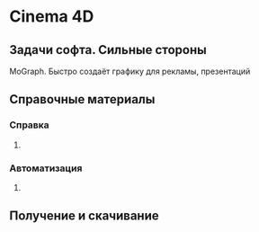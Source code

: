 # Cinema 4D

## Задачи софта. Сильные стороны

MoGraph. Быстро создаёт графику для рекламы, презентаций

## Справочные материалы

### Справка

1.

### Автоматизация

1.

## Получение и скачивание
